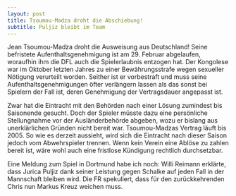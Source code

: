 ```yaml
---
layout: post
title: Tsoumou-Madza droht die Abschiebung!
subtitle: Puljiz bleibt im Team
---
```


Jean Tsoumou-Madza droht die Ausweisung aus Deutschland! Seine befristete Aufenthaltsgenehmigung ist am 29. Februar abgelaufen, woraufhin ihm die DFL auch die Spielerlaubnis entzogen hat. Der Kongolese war im Oktober letzten Jahres zu einer Bewährungsstrafe wegen sexueller Nötigung verurteilt worden. Seither ist er vorbestraft und muss seine Aufenthaltsgenehmigungen öfter verlängern lassen als das sonst bei Spielern der Fall ist, deren Genehmigung der Vertragsdauer angepasst ist.

Zwar hat die Eintracht mit den Behörden nach einer Lösung zumindest bis Saisonende gesucht. Doch der Spieler müsste dazu eine persönliche Stellungnahme vor der Ausländerbehörde abgeben, wozu er bislang aus unerklärlichen Gründen nicht bereit war. Tsoumou-Madzas Vertrag läuft bis 2005. So wie es derzeit aussieht, wird sich die Eintracht nach dieser Saison jedoch vom Abwehrspieler trennen. Wenn kein Verein eine Ablöse zu zahlen bereit ist, wäre wohl auch eine fristlose Kündigung rechtlich durchsetzbar.

Eine Meldung zum Spiel in Dortmund habe ich noch: Willi Reimann erklärte, dass Jurica Puljiz dank seiner Leistung gegen Schalke auf jeden Fall in der Mannschaft bleiben wird. Die FR spekuliert, dass für den zurückkehrenden Chris nun Markus Kreuz weichen muss.
